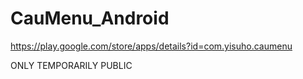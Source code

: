 # CauMenu_Android

https://play.google.com/store/apps/details?id=com.yisuho.caumenu

ONLY TEMPORARILY PUBLIC
